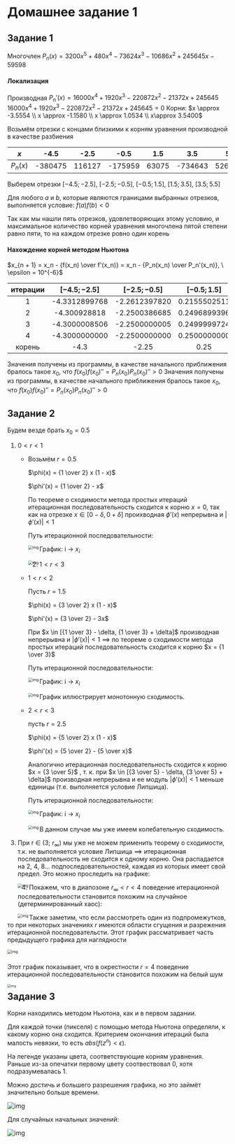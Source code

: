 # Домашнее задание 1

## Задание 1

Многочлен $P_n(x) = 3200 x^5 + 480 x^4 - 73624 x^3 - 10686 x^2 + 245645 x - 59598$

#### Локализация

Производная $P_n'(x) = 16000 x^4 + 1920 x^3 - 220872 x^2 - 21372 x + 245645$
$16000 x^4 + 1920 x^3 - 220872 x^2 - 21372 x + 245645 = 0$
Корни: $x \approx -3.5554 \\ x \approx -1.1580 \\ x \approx 1.0534 \\ x\approx 3.5400$

Возьмём отрезки с концами близкими к корням уравнения производной в качестве разбиения

|   $x$    |  -4.5   |  -2.5  |  -0.5   |  1.5  |   3.5   |   5.5   |
| :------: | :-----: | :----: | :-----: | :---: | :-----: | :-----: |
| $P_n(x)$ | -380475 | 116127 | -175959 | 63075 | -734643 | 5263335 |

Выберем отрезки $[-4.5;-2.5],\ [-2.5;-0.5],\ [-0.5;1.5],\ [1.5;3.5],\ [3.5;5.5]$

Для любого $a$ и $b$, которые являются границами выбранных отрезков, выполняется условие: $f(a) f(b) < 0$

Так как мы нашли пять отрезков, удовлетворяющих этому условию, и максимальное количество корней уравнения многочлена пятой степени равно пяти, то на каждом отрезке ровно один корень

#### Нахождение корней методом Ньютона

$x_{n + 1} = x_n - {f(x_n) \over f'(x_n)} = x_n - {P_n(x_n) \over P_n'(x_n)}, \ \epsilon = 10^{-6}$

| итерации | $[-4.5; -2.5]$ | $[-2.5; -0.5]$ | $[-0.5; 1.5]$ | $[1.5; 3.5]$ | $[3.5; 5.5]$ |
| :------: | :------------: | :------------: | :-----------: | :----------: | :----------: |
|    1     | -4.3312899768  | -2.2612397820  | 0.2155502511  | 1.8219837248 | 4.8739461899 |
|    2     |  -4.300928818  | -2.2500386685  | 0.2496899396  | 1.7532514185 | 4.5286058187 |
|    3     | -4.3000008506  | -2.2500000005  | 0.2499999724  | 1.7500074089 | 4.4127323851 |
|    4     | -4.3000000000  | -2.2500000000  | 0.2500000000  | 1.7500000000 | 4.4001411870 |
|  корень  |      -4.3      |     -2.25      |     0.25      |     1.75     |     4.4      |

Значения получены из программы, в качестве начального приближения бралось такое $x_0$, что $f(x_0) f(x_0)'' = P_n(x_0) P_n(x_0)'' > 0$
Значения получены из программы, в качестве начального приближения бралось такое $x_0$, что $f(x_0) f(x_0)'' = P_n(x_0) P_n(x_0)'' > 0$























































## Задание 2

Будем везде брать $x_0 = 0.5$

1. $0 < r < 1$

   + Возьмём  $r = 0.5$
     
     $\phi(x) = {1 \over 2} x (1 - x)$

     $\phi'(x) = {1 \over 2} - x$

     По теореме о сходимости метода простых итераций итерационная последовательность сходится к корню $x = 0$, так как на отрезке $x \in [0 - \delta, 0 + \delta]$ проихводная $\phi'(x)$ непрерывна и $|\phi'(x)| < 1$

     Путь итерационной последовательности: 
     
     <img src="../assets/hw1-task2-stairs.jpg" alt="img" style="zoom:60%;" align="left" />
     
     График: i -> $x_i$
     
     <img src="../assets/hw1-task2-graph1.png" alt="img" style="zoom:60%;" align="left" />
     
     

2. $1 < r < 3$

   - $1 < r < 2$

     Пусть $r = 1.5$

     $\phi(x) = {3 \over 2} x (1 - x)$

     $\phi'(x) = {3 \over 2} - 3x$

     При $x \in [{1 \over 3} - \delta, {1 \over 3} + \delta]$ производная непрерывна и $|\phi'(x)| < 1$ $\implies$ по теореме о сходимости метода простых итераций последовательность сходится к корню $x = {1 \over 3}$

     Путь итерационной последовательности: 
     
     <img src="../assets/hw1-task2-stairs-15.jpg" alt="img" style="zoom:60%;" align="left" />
     
     График: i -> $x_i$
     
     <img src="../assets/hw1-task2-graph2.png" alt="img" style="zoom:60%;" align="left" />
     
     График иллюстрирует монотонную сходимость.
     
   - $2 < r < 3$

     пусть $r = 2.5$

     $\phi(x) = {5 \over 2} x (1 - x)$

     $\phi'(x) = {5 \over 2} - {5 \over x}$

     Аналогично итерационная последовательность сходится к корню $x = {3 \over 5}$ , т. к. при $x \in [{3 \over 5} - \delta, {3 \over 5} + \delta]$ производная непрерывна и ее модуль $|\phi'(x)| < 1$ меньше единицы (т.е. выполняется условие Липшица).

     Путь итерационной последовательности: 

     <img src="../assets/hw1-task2-snail.jpg" alt="img" style="zoom:60%;" align="left" />

     График: i -> $x_i$
     
     <img src="../assets/hw1-task2-graph3.png" alt="img" style="zoom:60%;" align="left" />
     
     В данном случае мы уже имеем колебательную сходимость.
     
     
     
     

3. При r $\in$ (3; $r_{\infty}$) мы уже не можем применить теорему о сходимости, т.к. не выполняется условие Липшица $\implies$ итерационная последовательность не сходится к одному корню. Она распадается на 2, 4, 8... подпоследовательностей, каждая из которых имеет свой предел. Это можно проследить на графике:

   <img src="../assets/hw1-task2-graph.png" alt="img" style="zoom:60%;" align="left" />

4. Покажем, что в диапозоне $r_\infty < r < 4$ поведение итерационной последовательности становится похожим на случайное (детерминированный хаос):

   <img src="../assets/hw1-task2-second.png" alt="img" style="zoom:60%;" align="left" />



Также заметим, что если рассмотреть один из подпромежутков, то при некоторых значениях $r$ 	имеются области сгущения и разрежения итерационной последовательсти. Этот график рассматривает часть предыдущего графика для наглядности

<img src="../assets/hw1-task2-third.png" alt="img" style="zoom:60%;" align="left" />















​	









Этот график показывает, что в окрестности $r = 4$ поведение итерационной последовательности становится похожим на белый шум

<img src="../assets/hw1-task2-fourth.png" alt="img" style="zoom:50%;" align="left" />























































## Задание 3 

Корни находились методом Ньютона, как и в первом задании.

Для каждой точки (пикселя) с помощью метода Ньютона определяли, к какому корню она сходится.
Критерием окончания итераций была малость невязки, то есть $abs(f(z^n) < \epsilon)$.

На легенде указаны цвета, соответствующие корням уравнения. Раньше из-за опечатки первому цвету соотвествовал $0$, хотя подразумевалась $1$.

Можно достичь и большего разрешения графика, но это займёт значительно больше времени.

![img](../assets/hw1-task3-equation.png)

Для случайных начальных значений:

![img](../assets/hw1-task3-random.png)
